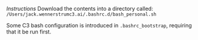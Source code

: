 *Instructions*
Download the contents into a directory called:
`/Users/jack.wennerstrumc3.ai/.bashrc.d/bash_personal.sh`

Some C3 bash configuration is introduced in `.bashrc_bootstrap`, requiring that it be run first.
